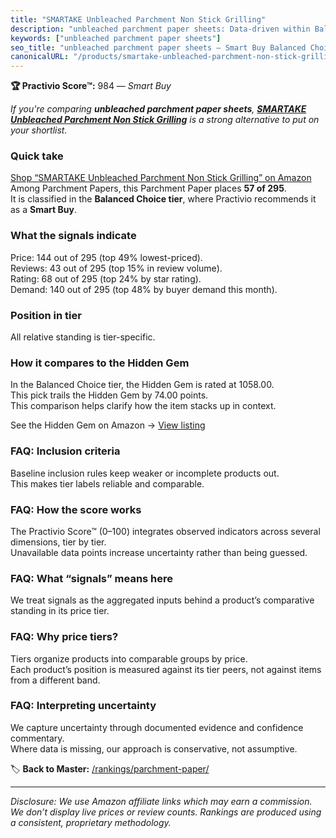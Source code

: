 ```yaml
---
title: "SMARTAKE Unbleached Parchment Non Stick Grilling"
description: "unbleached parchment paper sheets: Data-driven within Balanced Choice ranking using the Practivio Score™. Positioned by quality, value, demand, findability, mo…"
keywords: ["unbleached parchment paper sheets"]
seo_title: "unbleached parchment paper sheets — Smart Buy Balanced Choice (2025)"
canonicalURL: "/products/smartake-unbleached-parchment-non-stick-grilling-B081RMYK77/"
---
```


**🏆 Practivio Score™:** 984 — _Smart Buy_


*If you're comparing **unbleached parchment paper sheets**, **[SMARTAKE Unbleached Parchment Non Stick Grilling](https://www.amazon.com/dp/B081RMYK77?tag=practivio-20)** is a strong alternative to put on your shortlist.*
### Quick take
[Shop “SMARTAKE Unbleached Parchment Non Stick Grilling” on Amazon](https://www.amazon.com/dp/B081RMYK77?tag=practivio-20)
Among Parchment Papers, this Parchment Paper places **57 of 295**.  
It is classified in the **Balanced Choice tier**, where Practivio recommends it as a **Smart Buy**.

### What the signals indicate
Price: 144 out of 295 (top 49% lowest-priced).  
Reviews: 43 out of 295 (top 15% in review volume).  
Rating: 68 out of 295 (top 24% by star rating).  
Demand: 140 out of 295 (top 48% by buyer demand this month).

### Position in tier
All relative standing is tier-specific.

### How it compares to the Hidden Gem
In the Balanced Choice tier, the Hidden Gem is rated at 1058.00.  
This pick trails the Hidden Gem by 74.00 points.  
This comparison helps clarify how the item stacks up in context.  

See the Hidden Gem on Amazon → [View listing](https://www.amazon.com/dp/B0B6PLG6G2?tag=practivio-20)

### FAQ: Inclusion criteria
Baseline inclusion rules keep weaker or incomplete products out.  
This makes tier labels reliable and comparable.

### FAQ: How the score works
The Practivio Score™ (0–100) integrates observed indicators across several dimensions, tier by tier.  
Unavailable data points increase uncertainty rather than being guessed.

### FAQ: What “signals” means here
We treat signals as the aggregated inputs behind a product’s comparative standing in its price tier.

### FAQ: Why price tiers?
Tiers organize products into comparable groups by price.  
Each product’s position is measured against its tier peers, not against items from a different band.

### FAQ: Interpreting uncertainty
We capture uncertainty through documented evidence and confidence commentary.  
Where data is missing, our approach is conservative, not assumptive.


🏷️ **Back to Master:** [/rankings/parchment-paper/](/rankings/parchment-paper/)

---
_Disclosure: We use Amazon affiliate links which may earn a commission. We don’t display live prices or review counts. Rankings are produced using a consistent, proprietary methodology._
